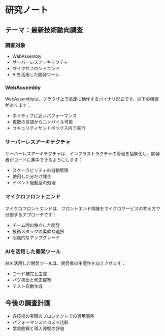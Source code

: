# 研究ノート

## テーマ：最新技術動向調査

### 調査対象

- WebAssembly
- サーバーレスアーキテクチャ
- マイクロフロントエンド
- AIを活用した開発ツール

### WebAssembly

WebAssemblyは、ブラウザ上で高速に動作するバイナリ形式です。以下の特徴があります：

- ネイティブに近いパフォーマンス
- 複数の言語からコンパイル可能
- セキュリティサンドボックス内で実行

### サーバーレスアーキテクチャ

サーバーレスアーキテクチャは、インフラストラクチャの管理を抽象化し、開発者がコードに集中できるようにします：

- スケーラビリティの自動管理
- 使用した分だけ課金
- イベント駆動型の処理

### マイクロフロントエンド

マイクロフロントエンドは、フロントエンド開発をマイクロサービスの考え方で分割するアプローチです：

- チーム間の独立した開発
- 技術スタックの柔軟な選択
- 段階的なアップグレード

### AIを活用した開発ツール

AIを活用した開発ツールは、開発者の生産性を向上させます：

- コード補完と生成
- バグ検出と修正提案
- テスト自動生成

## 今後の調査計画

- 各技術の実際のプロジェクトでの適用事例
- パフォーマンスとコスト比較
- 学習曲線と導入障壁の評価
